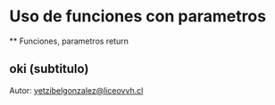 # Uso de funciones con parametros 

** Funciones, parametros return

## oki (subtitulo)

Autor: yetzibelgonzalez@liceovvh.cl 